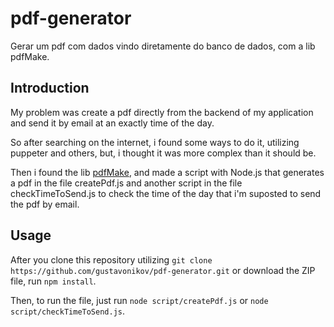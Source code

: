 # pdf-generator
Gerar um pdf com dados vindo diretamente do banco de dados, com a lib pdfMake.

## Introduction

My problem was create a pdf directly from the backend of my application and send it by email at an exactly time of the day.

So after searching on the internet, i found some ways to do it, utilizing puppeter and others, but, i thought it was more complex than it should be.

Then i found the lib [pdfMake](http://pdfmake.org/#/), and made a script with Node.js that generates a pdf in the file createPdf.js
and another script in the file checkTimeToSend.js to check the time of the day that i'm suposted to send the pdf by email.

## Usage

After you clone this repository utilizing ```git clone https://github.com/gustavonikov/pdf-generator.git``` or 
download the ZIP file, run ```npm install```.

Then, to run the file, just run ```node script/createPdf.js``` or ```node script/checkTimeToSend.js```.
